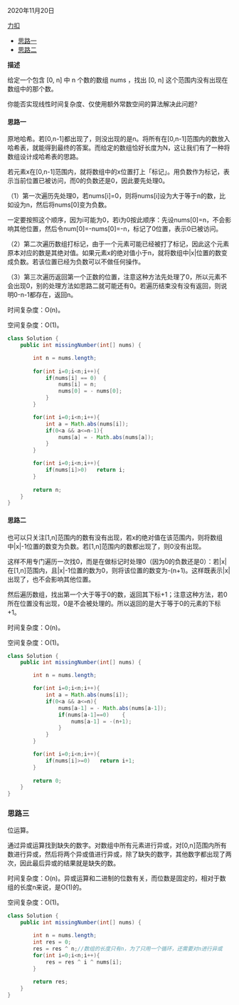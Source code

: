 2020年11月20日

[力扣](https://leetcode-cn.com/problems/missing-number/)

- [思路一](#思路一)
- [思路二](#思路二)

**描述**

给定一个包含 [0, n] 中 n 个数的数组 nums ，找出 [0, n] 这个范围内没有出现在数组中的那个数。

你能否实现线性时间复杂度、仅使用额外常数空间的算法解决此问题?

#### 思路一

原地哈希。若[0,n-1]都出现了，则没出现的是n。将所有在[0,n-1]范围内的数放入哈希表，就能得到最终的答案。而给定的数组恰好长度为N，这让我们有了一种将数组设计成哈希表的思路。

若元素x在[0,n-1]范围内，就将数组中的x位置打上「标记」。用负数作为标记，表示当前位置已被访问，而0的负数还是0，因此要先处理0。

（1）第一次遍历先处理0，若nums[i]=0，则将nums[i]设为大于等于n的数，比如设为n，然后将nums[0]变为负数。

一定要按照这个顺序，因为i可能为0，若i为0按此顺序：先设nums[0]=n，不会影响其他位置，然后令num[0]=-nums[0]=-n，标记了0位置，表示0已被访问。

（2）第二次遍历数组打标记，由于一个元素可能已经被打了标记，因此这个元素原本对应的数是其绝对值。如果元素x的绝对值小于n，就将数组中|x|位置的数变成负数。若该位置已经为负数可以不做任何操作。

（3）第三次遍历返回第一个正数的位置，注意这种方法先处理了0，所以元素不会出现0，别的处理方法如思路二就可能还有0。若遍历结束没有没有返回，则说明0-n-1都存在，返回n。


时间复杂度：O(n)。

空间复杂度：O(1)。

```java
class Solution {
    public int missingNumber(int[] nums) {

        int n = nums.length;
        
        for(int i=0;i<n;i++){
            if(nums[i] == 0)  {
                nums[i] = n;
                nums[0] = - nums[0];
            }
        }

        for(int i=0;i<n;i++){
            int a = Math.abs(nums[i]);
            if(0<a && a<=n-1){
                nums[a] = - Math.abs(nums[a]);
            }
        }

        for(int i=0;i<n;i++){
            if(nums[i]>0)   return i;
        }
        
        return n;
    }
}
```

#### 思路二

也可以只关注[1,n]范围内的数有没有出现，若x的绝对值在该范围内，则将数组中|x|-1位置的数变为负数。若[1,n]范围内的数都出现了，则0没有出现。

这样不用专门遍历一次找0，而是在做标记时处理0（因为0的负数还是0）：若|x|在[1,n]范围内，且|x|-1位置的数为0，则将该位置的数变为-(n+1)。这样既表示|x|出现了，也不会影响其他位置。

然后遍历数组，找出第一个大于等于0的数，返回其下标+1；注意这种方法，若0所在位置没有出现，0是不会被处理的。所以返回的是大于等于0的元素的下标+1。

时间复杂度：O(n)。

空间复杂度：O(1)。

```java
class Solution {
    public int missingNumber(int[] nums) {

        int n = nums.length;

        for(int i=0;i<n;i++){
            int a = Math.abs(nums[i]);
            if(0<a && a<=n){
                nums[a-1] = - Math.abs(nums[a-1]);
                if(nums[a-1]==0)    {
                    nums[a-1] = -(n+1);
                }
            }
        }

        for(int i=0;i<n;i++){
            if(nums[i]>=0)   return i+1;
        }
        
        return 0;
    }
}
```

### 思路三

位运算。

通过异或运算找到缺失的数字。对数组中所有元素进行异或，对[0,n]范围内所有数进行异或，然后将两个异或值进行异或，除了缺失的数字，其他数字都出现了两次，因此最后异或的结果就是缺失的数。
      
时间复杂度：O(n)。异或运算和二进制的位数有关，而位数是固定的，相对于数组的长度n来说，是O(1)的。

空间复杂度：O(1)。

```java
class Solution {
    public int missingNumber(int[] nums) {

        int n = nums.length;
        int res = 0;
        res = res ^ n;//数组的长度只有n，为了只用一个循环，还需要对n进行异或
        for(int i=0;i<n;i++){
            res = res ^ i ^ nums[i];
        }
        
        return res;
    }
}
```
